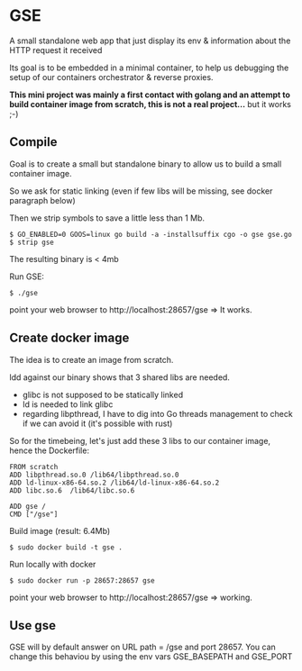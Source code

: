 # GSE

A small standalone web app that just display its env &amp; information about the HTTP request it received

Its goal is to be embedded in a minimal container, to help us debugging the setup of our containers orchestrator & reverse proxies.

**This mini project was mainly a first contact with golang and an attempt to build container image from scratch, this is not a real project...** but it works ;-)

## Compile
Goal is to create a small but standalone binary to allow us to build a small container image. 

So we ask for static linking (even if few libs will be missing, see docker paragraph below)

Then we strip symbols to save a little less than 1 Mb.

```
$ GO_ENABLED=0 GOOS=linux go build -a -installsuffix cgo -o gse gse.go
$ strip gse
```

The resulting binary is < 4mb 

Run GSE:
```
$ ./gse
```
point your web browser to http://localhost:28657/gse => It works.

## Create docker image
The idea is to create an image from scratch.

ldd against our binary shows that 3 shared libs are needed.
* glibc is not supposed to be statically linked
* ld is needed to link glibc
* regarding libpthread, I have to dig into Go threads management to check if we can avoid it (it's possible with rust)

So for the timebeing, let's just add these 3 libs to our container image, hence the Dockerfile:
```
FROM scratch
ADD libpthread.so.0 /lib64/libpthread.so.0
ADD ld-linux-x86-64.so.2 /lib64/ld-linux-x86-64.so.2
ADD libc.so.6  /lib64/libc.so.6 

ADD gse /
CMD ["/gse"]
```

Build image (result: 6.4Mb)
```
$ sudo docker build -t gse .
```


Run locally with docker
```
$ sudo docker run -p 28657:28657 gse
```

point your web browser to http://localhost:28657/gse => working.

## Use gse
GSE will by default answer on URL path = /gse and port 28657.
You can change this behaviou by using the env vars GSE_BASEPATH and GSE_PORT

